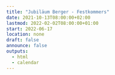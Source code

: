 ```yaml
---
title: "Jubiläum Berger - Festkommers"
date: 2021-10-13T08:00:00+02:00
lastmod: 2022-02-02T08:00:00+01:00
start: 2022-06-17
location: none
draft: false
announce: false
outputs:
  - html
  - calendar
---
```


